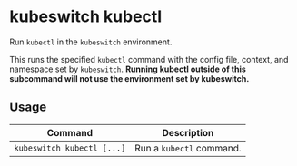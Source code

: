# kubeswitch kubectl

Run `kubectl` in the `kubeswitch` environment.

This runs the specified `kubectl` command with the config file, context, and namespace set by `kubeswitch`. **Running kubectl outside of this subcommand will not use the environment set by kubeswitch.**



## Usage

| Command                          | Description                        |
| -------------------------------- | ---------------------------------- |
| `kubeswitch kubectl [...]`       | Run a `kubectl` command.           |

